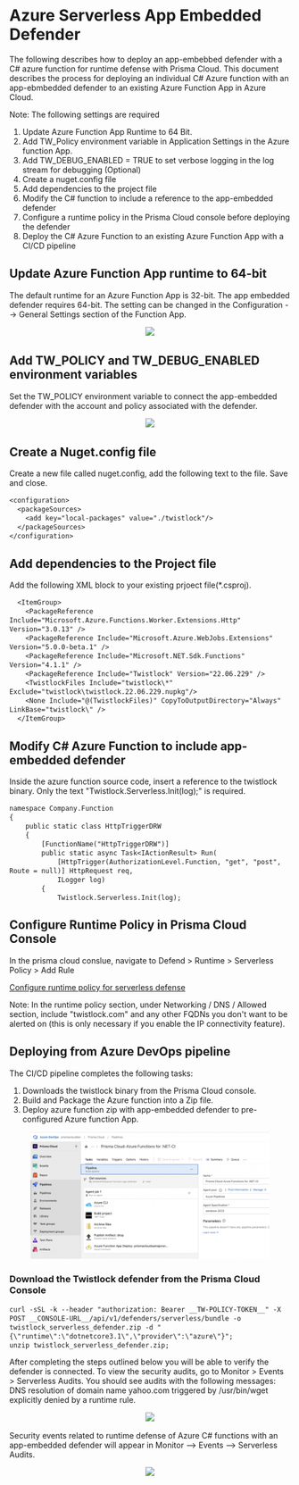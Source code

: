 # Azure Serverless App Embedded Defender
The following describes how to deploy an app-embebbed defender with a C# azure function for runtime defense with Prisma Cloud. This document describes the process for deploying an individual C# Azure function with an app-ebmbedded defender to an existing Azure Function App in Azure Cloud. 

Note: The following settings are required
1. Update Azure Function App Runtime to 64 Bit.
2. Add TW_Policy environment variable in Application Settings in the Azure function App.
3. Add TW_DEBUG_ENABLED = TRUE to set verbose logging in the log stream for debugging (Optional)
4. Create a nuget.config file
5. Add dependencies to the project file
6. Modify the C# function to include a reference to the app-embedded defender
7. Configure a runtime policy in the Prisma Cloud console before deploying the defender
8. Deploy the C# Azure Function to an existing Azure Function App with a CI/CD pipeline

## Update Azure Function App runtime to 64-bit
The default runtime for an Azure Function App is 32-bit. The app embedded defender requires 64-bit. The setting can be changed in the Configuration --> General Settings section of the Function App.
<p align="center">
<img src="images/runtime-configuration-64-bit.png" width="85%">
</p>

## Add TW_POLICY and TW_DEBUG_ENABLED environment variables
Set the TW_POLICY environment variable to connect the app-embedded defender with the account and policy associated with the defender.
<p align="center">
<img src="images/set-tws-policy-environment-variable.png" width="85%">
</p>

## Create a Nuget.config file
Create a new file called nuget.config, add the following text to the file. Save and close.
```
<configuration>
  <packageSources>
    <add key="local-packages" value="./twistlock"/>
  </packageSources>
</configuration>
```
## Add dependencies to the Project file
Add the following XML block to your existing prjoect file(*.csproj).
```
  <ItemGroup>
    <PackageReference Include="Microsoft.Azure.Functions.Worker.Extensions.Http" Version="3.0.13" />
    <PackageReference Include="Microsoft.Azure.WebJobs.Extensions" Version="5.0.0-beta.1" />
    <PackageReference Include="Microsoft.NET.Sdk.Functions" Version="4.1.1" />
    <PackageReference Include="Twistlock" Version="22.06.229" />
    <TwistlockFiles Include="twistlock\*" Exclude="twistlock\twistlock.22.06.229.nupkg"/>
    <None Include="@(TwistlockFiles)" CopyToOutputDirectory="Always" LinkBase="twistlock\" />
  </ItemGroup>
```

## Modify C# Azure Function to include app-embedded defender
Inside the azure function source code, insert a reference to the twistlock binary. Only the text "Twistlock.Serverless.Init(log);" is required.
```
namespace Company.Function
{
    public static class HttpTriggerDRW
    {
        [FunctionName("HttpTriggerDRW")]
        public static async Task<IActionResult> Run(
            [HttpTrigger(AuthorizationLevel.Function, "get", "post", Route = null)] HttpRequest req,
            ILogger log)
        {
            Twistlock.Serverless.Init(log);

```
## Configure Runtime Policy in Prisma Cloud Console
In the prisma cloud conslue, navigate to Defend > Runtime > Serverless Policy > Add Rule

[Configure runtime policy for serverless defense](https://docs.paloaltonetworks.com/prisma/prisma-cloud/prisma-cloud-admin-compute/runtime_defense/runtime_defense_serverless)

Note: In the runtime policy section, under Networking / DNS / Allowed section, include "twistlock.com" and any other FQDNs you don't want to be alerted on (this is only necessary if you enable the IP connectivity feature).

## Deploying from Azure DevOps pipeline
The CI/CD pipeline completes the following tasks:
1. Downloads the twistlock binary from the Prisma Cloud console.
2. Build and Package the Azure function into a Zip file.
3. Deploy azure function zip with app-embedded defender to pre-configured Azure function App.

<p align="center">
<img src="images/azure-function-serverless-ado.png" width="85%">
</p>

### Download the Twistlock defender from the Prisma Cloud Console
```
curl -sSL -k --header "authorization: Bearer __TW-POLICY-TOKEN__" -X POST __CONSOLE-URL__/api/v1/defenders/serverless/bundle -o twistlock_serverless_defender.zip -d "{\"runtime\":\"dotnetcore3.1\",\"provider\":\"azure\"}";
unzip twistlock_serverless_defender.zip;
```
After completing the steps outlined below you will be able to verify the defender is connected. To view the security audits, go to Monitor > Events > Serverless Audits. You should see audits with the following messages:
DNS resolution of domain name yahoo.com triggered by /usr/bin/wget explicitly denied by a runtime rule.
<p align="center">
<img src="images/azure-function-connectted-app-embedded-defender.png" width="85%">
</p>

Security events related to runtime defense of Azure C# functions with an app-embedded defender will appear in Monitor --> Events --> Serverless Audits.
<p align="center">
<img src="images/azure-function-event-app-embedded-defender.png" width="85%">
</p>
